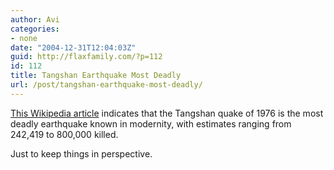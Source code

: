 ```yaml
---
author: Avi
categories:
- none
date: "2004-12-31T12:04:03Z"
guid: http://flaxfamily.com/?p=112
id: 112
title: Tangshan Earthquake Most Deadly
url: /post/tangshan-earthquake-most-deadly/
---
```

[This Wikipedia article](http://en.wikipedia.org/wiki/Tangshan_earthquake) indicates that the Tangshan quake of 1976 is the most deadly earthquake known in modernity, with estimates ranging from 242,419 to 800,000 killed.

Just to keep things in perspective.